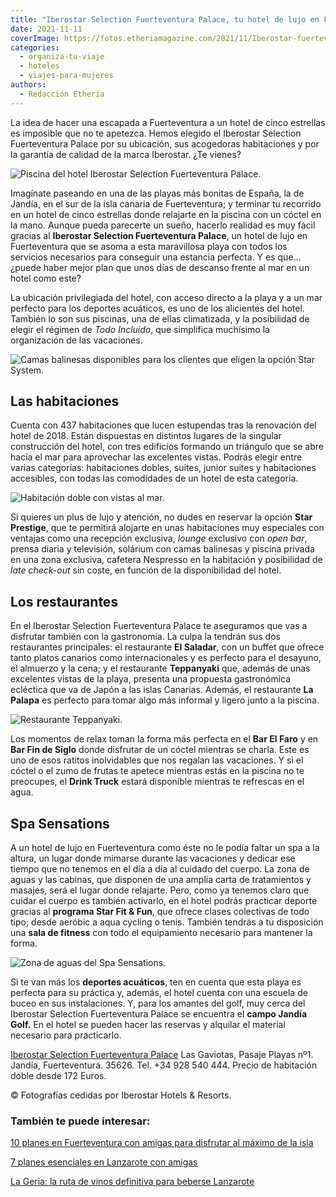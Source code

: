 ```yaml
---
title: "Iberostar Selection Fuerteventura Palace, tu hotel de lujo en Fuerteventura"
date: 2021-11-11
coverImage: https://fotos.etheriamagazine.com/2021/11/Iberostar-fuerteventura-piscina.jpg
categories: 
  - organiza-tu-viaje
  - hoteles
  - viajes-para-mujeres
authors: 
  - Redacción Etheria
---
```


La idea de hacer una escapada a Fuerteventura a un hotel de cinco estrellas es imposible que no te apetezca. Hemos elegido el Iberostar Selection Fuerteventura Palace por su ubicación, sus acogedoras habitaciones y por la garantía de calidad de la marca Iberostar. ¿Te vienes?

![Piscina del hotel Iberostar Selection Fuerteventura Palace.](https://fotos.etheriamagazine.com/2021/11/Iberostar-fuerteventura-piscina-edited.jpg "Piscina del hotel Iberostar Selection Fuerteventura Palace.")

Imagínate paseando en una de las playas más bonitas de España, la de Jandía, en el sur 
de la isla canaria de Fuerteventura; y terminar tu recorrido en un hotel de cinco 
estrellas donde relajarte en la piscina con un cóctel en la mano. Aunque pueda parecerte 
un sueño, hacerlo realidad es muy fácil gracias al **Iberostar Selection Fuerteventura 
Palace**, un hotel de lujo en Fuerteventura que se asoma a esta maravillosa playa con 
todos los servicios necesarios para conseguir una estancia perfecta. Y es que... ¿puede 
haber mejor plan que unos días de descanso frente al mar en un hotel como este? 

La ubicación privilegiada del hotel, con acceso directo a la playa y a un mar perfecto 
para los deportes acuáticos, es uno de los alicientes del hotel. También lo son sus 
piscinas, una de ellas climatizada, y la posibilidad de elegir el régimen de _Todo 
Incluido_, que simplifica muchísimo la organización de las vacaciones. 

![Camas balinesas disponibles para los clientes que eligen la opción Star System.](https://fotos.etheriamagazine.com/2021/11/Iberostar-fuerteventura-cama-balinesa.jpg "Camas balinesas disponibles para los clientes que eligen la opción Star System.")

## Las habitaciones

Cuenta con 437 habitaciones que lucen estupendas tras la renovación del hotel de 2018. 
Están dispuestas en distintos lugares de la singular construcción del hotel, con tres 
edificios formando un triángulo que se abre hacia el mar para aprovechar las excelentes 
vistas. Podrás elegir entre varias categorías: habitaciones dobles, suites, junior 
suites y habitaciones accesibles, con todas las comodidades de un hotel de esta 
categoría. 

![Habitación doble con vistas al mar.](https://fotos.etheriamagazine.com/2021/11/Iberostar-fuerteventura-doble-vista-mar.jpg "Habitación doble con vistas al mar.")

Si quieres un plus de lujo y atención, no dudes en reservar la opción **Star Prestige**, 
que te permitirá alojarte en unas habitaciones muy especiales con ventajas como una 
recepción exclusiva, _lounge_ exclusivo con _open bar_, prensa diaria y televisión, 
solárium con camas balinesas y piscina privada en una zona exclusiva, cafetera Nespresso 
en la habitación y posibilidad de _late check-out_ sin coste, en función de la 
disponibilidad del hotel. 

## Los restaurantes

En el Iberostar Selection Fuerteventura Palace te aseguramos que vas a disfrutar también 
con la gastronomía. La culpa la tendrán sus dos restaurantes principales: el restaurante 
**El Saladar**, con un buffet que ofrece tanto platos canarios como internacionales y es 
perfecto para el desayuno, el almuerzo y la cena; y el restaurante **Teppanyaki** que, 
además de unas excelentes vistas de la playa, presenta una propuesta gastronómica 
ecléctica que va de Japón a las islas Canarias. Además, el restaurante **La Palapa** es 
perfecto para tomar algo más informal y ligero junto a la piscina. 

![Restaurante Teppanyaki.](https://fotos.etheriamagazine.com/2021/11/Iberostar-fuerteventura-teppanyaki-edited.jpg "Restaurante Teppanyaki.")

Los momentos de relax toman la forma más perfecta en el **Bar El Faro** y en **Bar Fin 
de Siglo** donde disfrutar de un cóctel mientras se charla. Este es uno de esos ratitos 
inolvidables que nos regalan las vacaciones. Y si el cóctel o el zumo de frutas te 
apetece mientras estás en la piscina no te preocupes, el **Drink Truck** estará 
disponible mientras te refrescas en el agua. 

## Spa Sensations

A un hotel de lujo en Fuerteventura como éste no le podía faltar un spa a la altura, un 
lugar donde mimarse durante las vacaciones y dedicar ese tiempo que no tenemos en el día 
a día al cuidado del cuerpo. La zona de aguas y las cabinas, que disponen de una amplia 
carta de tratamientos y masajes, será el lugar donde relajarte. Pero, como ya tenemos 
claro que cuidar el cuerpo es también activarlo, en el hotel podrás practicar deporte 
gracias al **programa Star Fit & Fun**, que ofrece clases colectivas de todo tipo; desde 
aeróbic a aqua cycling o tenis. También tendrás a tu disposición una **sala de fitness** 
con todo el equipamiento necesario para mantener la forma. 

![Zona de aguas del Spa Sensations.](https://fotos.etheriamagazine.com/2021/11/Iberostar-fuerteventura-spa.jpg "Zona de aguas del Spa Sensations.")

Si te van más los **deportes acuáticos**, ten en cuenta que esta playa es perfecta para 
su práctica y, además, el hotel cuenta con una escuela de buceo en sus instalaciones. Y, 
para los amantes del golf, muy cerca del Iberostar Selection Fuerteventura Palace se 
encuentra el **campo Jandía Golf.** En el hotel se pueden hacer las reservas y alquilar 
el material necesario para practicarlo. 

[Iberostar Selection Fuerteventura 
Palace](https://www.iberostar.com/hoteles/fuerteventura/iberostar-fuerteventura-palace) 
Las Gaviotas, Pasaje Playas nº1. Jandía, Fuerteventura. 35626. Tel. +34 928 540 444. 
Precio de habitación doble desde 172 Euros. 

© Fotografías cedidas por Iberostar Hotels & Resorts. 

### También te puede interesar:

[10 planes en Fuerteventura con amigas para disfrutar al máximo de la 
isla](https://etheriamagazine.com/2021/03/24/planes-en-fuerteventura-con-amigas/) 

[7 planes esenciales en Lanzarote con 
amigas](https://etheriamagazine.com/2020/06/11/viajar-sola-amigas-imprescindible-lanzarote/) 

[La Geria: la ruta de vinos definitiva para beberse 
Lanzarote](https://etheriamagazine.com/2020/08/04/la-geria-la-ruta-de-vinos-definitiva-para-beberse-lanzarote/)
